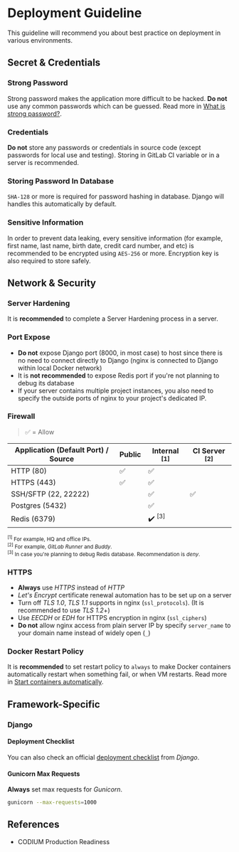 # Deployment Guideline

This guideline will recommend you about best practice on deployment in various environments.

## Secret & Credentials

### Strong Password

Strong password makes the application more difficult to be hacked.
**Do not** use any common passwords which can be guessed.
Read more in [What is strong password?](https://searchenterprisedesktop.techtarget.com/definition/strong-password).

### Credentials

**Do not** store any passwords or credentials in source code (except passwords for local use and testing).
Storing in GitLab CI variable or in a server is recommended.

### Storing Password In Database

`SHA-128` or more is required for password hashing in database. Django will handles this automatically by default.

### Sensitive Information

In order to prevent data leaking, every sensitive information (for example, first name, last name, birth date, credit card number, and etc) is recommended to be encrypted using `AES-256` or more. Encryption key is also required to store safely.

## Network & Security

### Server Hardening

It is **recommended** to complete a Server Hardening process in a server.

### Port Expose

- **Do not** expose Django port (8000, in most case) to host since there is no need to connect directly to Django (nginx is connected to Django within local Docker network)
- It is **not recommended** to expose Redis port if you're not planning to debug its database
- If your server contains multiple project instances, you also need to specify the outside ports of nginx to your project's dedicated IP.

### Firewall

> :white_check_mark:  = Allow

| Application (Default Port) / Source | Public | Internal <sup>[1]</sup> | CI Server <sup>[2]</sup> |
| ------------- | ------ | ----------------------- | ------------------------ |
| HTTP (80) | :white_check_mark: | :white_check_mark: | |
| HTTPS (443) | :white_check_mark: | :white_check_mark: | |
| SSH/SFTP (22, 22222) | | :white_check_mark: | :white_check_mark: |
| Postgres (5432) | | :white_check_mark: | |
| Redis (6379) | | :heavy_check_mark: <sup>[3]</sup> | |

<small>

<sup>[1]</sup> For example, HQ and office IPs.  
<sup>[2]</sup> For example, _GitLab Runner_ and _Buddy_.  
<sup>[3]</sup> In case you're planning to debug Redis database. Recommendation is _deny_.  

</small>

### HTTPS

- **Always** use _HTTPS_ instead of _HTTP_
- _Let's Encrypt_ certificate renewal automation has to be set up on a server
- Turn off _TLS 1.0_, _TLS 1.1_ supports in nginx (`ssl_protocols`). (It is recommended to use _TLS 1.2_+)
- Use _EECDH_ or _EDH_ for HTTPS encryption in nginx (`ssl_ciphers`)
- **Do not** allow nginx access from plain server IP by specify `server_name` to your domain name instead of widely open (`_`)

### Docker Restart Policy

It is **recommended** to set restart policy to `always` to make Docker containers automatically restart when something fail, or when VM restarts. Read more in [Start containers automatically](https://docs.docker.com/config/containers/start-containers-automatically/).

## Framework-Specific

### Django

#### Deployment Checklist

You can also check an official [deployment checklist](https://docs.djangoproject.com/en/3.2/howto/deployment/checklist/) from _Django_.

#### Gunicorn Max Requests

**Always** set max requests for _Gunicorn_.

```bash
gunicorn --max-requests=1000
```

## References

- CODIUM Production Readiness

